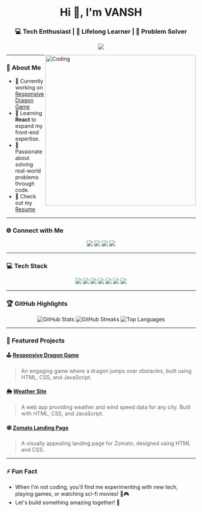 <h1 align="center">Hi 👋, I'm VANSH</h1>
<h3 align="center">💻 Tech Enthusiast | 🌟 Lifelong Learner | 🚀 Problem Solver</h3>

<p align="center">
  <img src="https://readme-typing-svg.herokuapp.com?font=Fira+Code&size=22&pause=1000&color=0078D7&center=true&vCenter=true&width=435&lines=Welcome+to+my+GitHub+Profile!;I'm+a+Passionate+Developer+%E2%9C%A8;Coding+to+Create+Impact%21">
</p>

<img align="right" alt="Coding" width="400" src="https://cdn.dribbble.com/users/1162077/screenshots/3848914/programmer.gif">

---

### 🚀 About Me
- 🔭 Currently working on [Responsive Dragon Game](https://dinogame26.netlify.app/)  
- 🌱 Learning **React** to expand my front-end expertise.  
- 🎯 Passionate about solving real-world problems through code.  
- 📄 Check out my [Resume](https://drive.google.com/file/d/1rh9vQIcFnkhq5c4DZebYrPrjXnnuiSuX/view?usp=sharing)  

---

### 🌐 Connect with Me
<p align="center">
  <a href="https://twitter.com/vansh_s_" target="_blank"><img src="https://img.shields.io/badge/Twitter-1DA1F2?style=for-the-badge&logo=twitter&logoColor=white"></a>
  <a href="https://linkedin.com/in/vansh-singh-9b687a285" target="_blank"><img src="https://img.shields.io/badge/LinkedIn-0077B5?style=for-the-badge&logo=linkedin&logoColor=white"></a>
  <a href="https://instagram.com/_vansh_s._" target="_blank"><img src="https://img.shields.io/badge/Instagram-E4405F?style=for-the-badge&logo=instagram&logoColor=white"></a>
  <a href="https://leetcode.com/user5812wt" target="_blank"><img src="https://img.shields.io/badge/LeetCode-FFA116?style=for-the-badge&logo=leetcode&logoColor=black"></a>
</p>

---

### 💻 Tech Stack
<p align="center">
  <img src="https://img.shields.io/badge/HTML5-E34F26?style=for-the-badge&logo=html5&logoColor=white">
  <img src="https://img.shields.io/badge/CSS3-1572B6?style=for-the-badge&logo=css3&logoColor=white">
  <img src="https://img.shields.io/badge/JavaScript-F7DF1E?style=for-the-badge&logo=javascript&logoColor=black">
  <img src="https://img.shields.io/badge/React-61DAFB?style=for-the-badge&logo=react&logoColor=black">
<!--   <img src="https://img.shields.io/badge/Node.js-339933?style=for-the-badge&logo=nodedotjs&logoColor=white"> -->
  <img src="https://img.shields.io/badge/MongoDB-47A248?style=for-the-badge&logo=mongodb&logoColor=white">
  <img src="https://img.shields.io/badge/MySQL-4479A1?style=for-the-badge&logo=mysql&logoColor=white">
  <img src="https://img.shields.io/badge/Git-F05032?style=for-the-badge&logo=git&logoColor=white">
</p>

---

### 🏆 GitHub Highlights
<p align="center">
  <img src="https://github-readme-stats.vercel.app/api?username=virattt&show_icons=true&theme=radical" alt="GitHub Stats">
  <img src="https://github-readme-streak-stats.herokuapp.com/?user=virattt&theme=radical" alt="GitHub Streaks">
  <img src="https://github-readme-stats.vercel.app/api/top-langs/?username=virattt&layout=compact&theme=radical" alt="Top Languages">
</p>

---

### 📂 Featured Projects
#### 🕹️ [Responsive Dragon Game](https://dinogame26.netlify.app/)  
> An engaging game where a dragon jumps over obstacles, built using HTML, CSS, and JavaScript.

#### 🌦️ [Weather Site](weather-0site.netlify.app/)  
> A web app providing weather and wind speed data for any city. Built with HTML, CSS, and JavaScript.  

#### 🕸️ [Zomato Landing Page](#)  
> A visually appealing landing page for Zomato, designed using HTML and CSS.

---

### ⚡ Fun Fact
- When I'm not coding, you'll find me experimenting with new tech, playing games, or watching sci-fi movies! 🌌🎮
- Let's build something amazing together! 🤝
